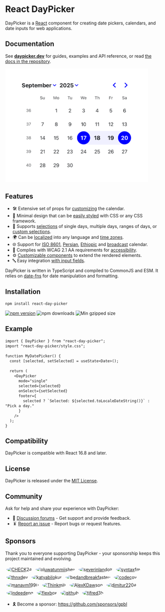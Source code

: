 # React DayPicker

DayPicker is a [React](https://react.dev) component for creating date pickers, calendars, and date inputs for web applications.

## Documentation

See **[daypicker.dev](https://daypicker.dev)** for guides, examples and API reference, or read [the docs in the repository](website/docs/start.mdx).

<picture>
  <source media="(prefers-color-scheme: dark)" srcset="./website/static/img/screenshot-dark.png" />
  <source media="(prefers-color-scheme: light)" srcset="./website/static/img/screenshot-light.png" />
  <img width="460" src="./website/static/img/screenshot.png"  alt="Screenshot of DayPicker displaying the September 2025 calendar, with the date range from the 17th to the 20th selected." />
</picture>

## Features

- 🛠 Extensive set of props for [customizing](https://daypicker.dev/docs/customization) the calendar.
- 🎨 Minimal design that can be [easily styled](https://daypicker.dev/docs/styling) with CSS or any CSS framework.
- 📅 Supports [selections](https://daypicker.dev/docs/selection-modes) of single days, multiple days, ranges of days, or [custom selections](https://daypicker.dev/guides/custom-selections).
- 🌍 Can be [localized](https://daypicker.dev/docs/localization) into any language and [time zones](https://daypicker.dev/docs/time-zone).
- 🌐 Support for [ISO 8601](https://daypicker.dev/docs/localization#iso-week-dates), [Persian](https://daypicker.dev/docs/localization#persian-calendar), [Ethiopic](https://daypicker.dev/docs/localization#ethiopic-calendar) and [broadcast](https://daypicker.dev/docs/localization#broadcast-calendar) calendar.
- 🦮 Complies with WCAG 2.1 AA requirements for [accessibility](https://daypicker.dev/guides/accessibility).
- ⚙️ [Customizable components](https://daypicker.dev/guides/custom-components) to extend the rendered elements.
- 🔤 Easy integration [with input fields](https://daypicker.dev/guides/input-fields).

DayPicker is written in TypeScript and compiled to CommonJS and ESM. It relies on [date-fns](https://date-fns.org) for date manipulation and formatting.

## Installation

```bash
npm install react-day-picker
```

<a href="https://www.npmjs.com/package/react-day-picker"><img src="https://img.shields.io/npm/v/react-day-picker" alt="npm version"/></a> <img src="https://img.shields.io/npm/dm/react-day-picker.svg" alt="npm downloads"/> <img src="https://img.shields.io/bundlephobia/minzip/react-day-picker" alt="Min gzipped size"/>

## Example

```tsx
import { DayPicker } from "react-day-picker";
import "react-day-picker/style.css";

function MyDatePicker() {
  const [selected, setSelected] = useState<Date>();

  return (
    <DayPicker
      mode="single"
      selected={selected}
      onSelect={setSelected}
      footer={
        selected ? `Selected: ${selected.toLocaleDateString()}` : "Pick a day."
      }
    />
  );
}
```

## Compatibility

DayPicker is compatible with React 16.8 and later.

## License

DayPicker is released under the [MIT License](https://daypicker.dev/license).

## Community

Ask for help and share your experience with DayPicker:

- 💬 [Discussion forums](https://github.com/gpbl/react-day-picker/discussions) - Get support and provide feedback.
- 🪳 [Report an issue](https://github.com/gpbl/react-day-picker/issues/new/choose) - Report bugs or request features.

## Sponsors

Thank you to everyone supporting DayPicker - your sponsorship keeps this project maintained and evolving.

<p>
  <a href="https://github.com/CHECK24" title="CHECK24"><img src="https://github.com/CHECK24.png?size=64" alt="CHECK24" width="48" height="48" style="border-radius:50%; margin: 4px;" /></a>
  <a href="https://github.com/oluwatunmiisheii" title="oluwatunmiisheii"><img src="https://github.com/oluwatunmiisheii.png?size=64" alt="oluwatunmiisheii" width="48" height="48" style="border-radius:50%; margin: 4px;" /></a>
  <a href="https://github.com/severinlandolt" title="severinlandolt"><img src="https://github.com/severinlandolt.png?size=64" alt="severinlandolt" width="48" height="48" style="border-radius:50%; margin: 4px;" /></a>
  <a href="https://github.com/syntaxfm" title="syntaxfm"><img src="https://github.com/syntaxfm.png?size=64" alt="syntaxfm" width="48" height="48" style="border-radius:50%; margin: 4px;" /></a>
  <a href="https://github.com/thnxdev" title="thnxdev"><img src="https://github.com/thnxdev.png?size=64" alt="thnxdev" width="48" height="48" style="border-radius:50%; margin: 4px;" /></a>
  <a href="https://github.com/katyabilokur" title="katyabilokur"><img src="https://github.com/katyabilokur.png?size=64" alt="katyabilokur" width="48" height="48" style="border-radius:50%; margin: 4px;" /></a>
  <a href="https://github.com/bedandbreakfasteu" title="bedandbreakfasteu"><img src="https://github.com/bedandbreakfasteu.png?size=64" alt="bedandbreakfasteu" width="48" height="48" style="border-radius:50%; margin: 4px;" /></a>
  <a href="https://github.com/codecov" title="codecov"><img src="https://github.com/codecov.png?size=64" alt="codecov" width="48" height="48" style="border-radius:50%; margin: 4px;" /></a>
  <a href="https://github.com/manavm1990" title="manavm1990"><img src="https://github.com/manavm1990.png?size=64" alt="manavm1990" width="48" height="48" style="border-radius:50%; margin: 4px;" /></a>
  <a href="https://github.com/Thinkmill" title="Thinkmill"><img src="https://github.com/Thinkmill.png?size=64" alt="Thinkmill" width="48" height="48" style="border-radius:50%; margin: 4px;" /></a>
  <a href="https://github.com/AlexKDawson" title="AlexKDawson"><img src="https://github.com/AlexKDawson.png?size=64" alt="AlexKDawson" width="48" height="48" style="border-radius:50%; margin: 4px;" /></a>
  <a href="https://github.com/dimitur2204" title="dimitur2204"><img src="https://github.com/dimitur2204.png?size=64" alt="dimitur2204" width="48" height="48" style="border-radius:50%; margin: 4px;" /></a>
  <a href="https://github.com/indeedeng" title="indeedeng"><img src="https://github.com/indeedeng.png?size=64" alt="indeedeng" width="48" height="48" style="border-radius:50%; margin: 4px;" /></a>
  <a href="https://github.com/flexbox" title="flexbox"><img src="https://github.com/flexbox.png?size=64" alt="flexbox" width="48" height="48" style="border-radius:50%; margin: 4px;" /></a>
  <a href="https://github.com/github" title="github"><img src="https://github.com/github.png?size=64" alt="github" width="48" height="48" style="border-radius:50%; margin: 4px;" /></a>
  <a href="https://github.com/tjfred35" title="tjfred35"><img src="https://github.com/tjfred35.png?size=64" alt="tjfred35" width="48" height="48" style="border-radius:50%; margin: 4px;" /></a>
</p>

- 🎗️ Become a sponsor: https://github.com/sponsors/gpbl
